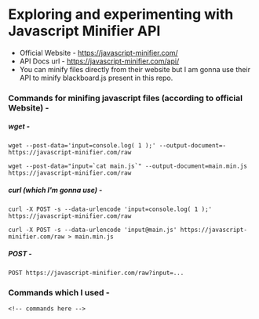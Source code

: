 # Exploring and experimenting with Javascript Minifier API

* Official Website - https://javascript-minifier.com/
* API Docs url - https://javascript-minifier.com/api/ 
* You can minify files directly from their website but I am gonna use their API to minify blackboard.js present in this repo. 

### Commands for minifing javascript files (according to official Website) - 

##### wget - 
```
wget --post-data='input=console.log( 1 );' --output-document=- https://javascript-minifier.com/raw

wget --post-data="input=`cat main.js`" --output-document=main.min.js https://javascript-minifier.com/raw
```

##### curl (which I'm gonna use) - 
```
curl -X POST -s --data-urlencode 'input=console.log( 1 );' https://javascript-minifier.com/raw

curl -X POST -s --data-urlencode 'input@main.js' https://javascript-minifier.com/raw > main.min.js
```

##### POST - 
```
POST https://javascript-minifier.com/raw?input=...
```

### Commands which I used - 
```
<!-- commands here -->
```